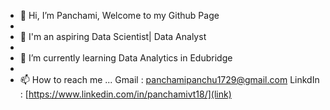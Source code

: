 - 👋 Hi, I’m Panchami, Welcome to my Github Page
- 
- 👀 I'm an aspiring Data Scientist| Data Analyst
- 
- 🌱 I’m currently learning Data Analytics in Edubridge
- 
- 📫 How to reach me ... 
 Gmail : [panchamipanchu1729@gmail.com](link)
 LinkdIn : [https://www.linkedin.com/in/panchamivt18/](link)

<!---
PANCHAMIVT/PANCHAMIVT is a ✨ special ✨ repository because its `README.md` (this file) appears on your GitHub profile.
You can click the Preview link to take a look at your changes.
--->

